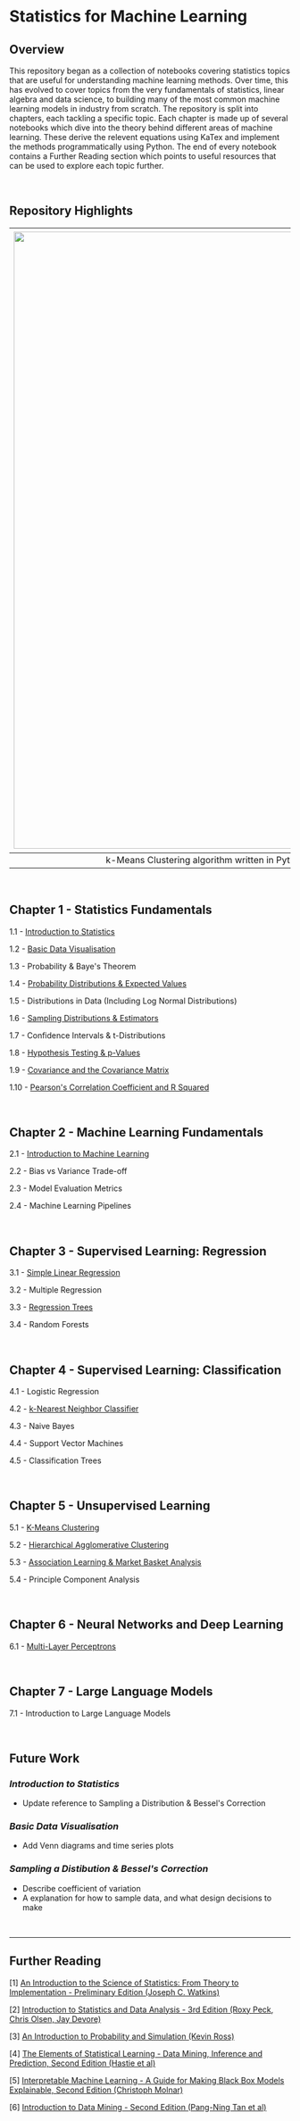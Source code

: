 # Statistics for Machine Learning

## Overview

This repository began as a collection of notebooks covering statistics topics that are useful for understanding machine learning methods. Over time, this has evolved to cover topics from the very fundamentals of statistics, linear algebra and data science, to building many of the most common machine learning models in industry from scratch. The repository is split into chapters, each tackling a specific topic. Each chapter is made up of several notebooks which dive into the theory behind different areas of machine learning. These derive the relevent equations using KaTex and implement the methods programmatically using Python. The end of every notebook contains a Further Reading section which points to useful resources that can be used to explore each topic further.

&nbsp;

## Repository Highlights

| <img width="1106" alt="image" src="https://user-images.githubusercontent.com/39648391/172399826-c8fb6b14-3004-4cff-80cb-4c652508e46c.png"> | <img width="1111" alt="image" src="https://user-images.githubusercontent.com/39648391/172665123-e024ae6c-a5c2-49e5-86a2-e7fcdca40083.png"> |
|:------------------------------------------------------------------------------------------------------------------------------------------:|:------------------------------------------------------------------------------------------------------------------------------------------:|
|                    k-Means Clustering algorithm written in Python, implementing k-Means++ intelligent centroid spacing.                    |                  Agglomerative Hierarchical Clustering algorithm written in Python, offering 4 different linkage methods.                  |

&nbsp;

## Chapter 1 - Statistics Fundamentals

1.1 - [Introduction to Statistics](https://github.com/BradneySmith/Statistics-for-Machine-Learning/blob/main/Chapter%201%20-%20Statistics%20Fundamentals/1.1%20-%20Introduction%20to%20Statistics.ipynb)

1.2 - [Basic Data Visualisation](https://github.com/BradneySmith/Statistics-for-Machine-Learning/blob/main/Chapter%201%20-%20Statistics%20Fundamentals/1.2%20-%20Basic%20Data%20Visualisation.ipynb)

1.3 - Probability & Baye's Theorem

1.4 - [Probability Distributions & Expected Values](https://github.com/BradneySmith/Statistics-for-Machine-Learning/blob/main/Chapter%201%20-%20Statistics%20Fundamentals/1.4%20-%20Probability%20Distributions%20%26%20Expected%20Values.ipynb)

1.5 - Distributions in Data (Including Log Normal Distributions)

1.6 - [Sampling Distributions & Estimators](https://github.com/BradneySmith/Statistics-for-Machine-Learning/blob/main/Chapter%201%20-%20Statistics%20Fundamentals/1.6%20-%20Sampling%20Distributions%20%26%20Estimators.ipynb)

1.7 - Confidence Intervals & t-Distributions

1.8 - [Hypothesis Testing & p-Values](https://github.com/BradneySmith/Statistics-for-Machine-Learning/blob/main/Chapter%201%20-%20Statistics%20Fundamentals/1.8%20-%20Hypothesis%20Testing%20and%20p-Values.ipynb)

1.9 - [Covariance and the Covariance Matrix](https://github.com/BradneySmith/Statistics-for-Machine-Learning/blob/main/Chapter%203%20-%20Supervised%20Learning:%20Regression/3.1%20-%20Covariance%20and%20the%20Covariance%20Matrix.ipynb)

1.10 - [Pearson's Correlation Coefficient and R Squared](https://github.com/BradneySmith/Statistics-for-Machine-Learning/blob/main/Chapter%203%20-%20Supervised%20Learning:%20Regression/3.2%20-%20Pearson's%20Correlation%20Coefficient%20and%20R%20Squared.ipynb)

&nbsp;


## Chapter 2 - Machine Learning Fundamentals

2.1 - [Introduction to Machine Learning](https://github.com/BradneySmith/Statistics-for-Machine-Learning/blob/main/Chapter%202%20-%20Machine%20Learning%20Fundamentals/2.1%20-%20Introduction%20to%20Machine%20Learning.ipynb)

2.2 - Bias vs Variance Trade-off

2.3 - Model Evaluation Metrics

2.4 - Machine Learning Pipelines

&nbsp;


## Chapter 3 - Supervised Learning: Regression

3.1 - [Simple Linear Regression](https://github.com/BradneySmith/Statistics-for-Machine-Learning/blob/main/Chapter%203%20-%20Supervised%20Learning:%20Regression/3.3%20-%20Least%20Squares%20and%20Simple%20Linear%20Regression.ipynb)

3.2 - Multiple Regression

3.3 - [Regression Trees](https://github.com/BradneySmith/Statistics-for-Machine-Learning/blob/main/Chapter%203%20-%20Supervised%20Learning:%20Regression/3.5%20-%20Regression%20Trees.ipynb)

3.4 - Random Forests

&nbsp;


## Chapter 4 - Supervised Learning: Classification

4.1 - Logistic Regression

4.2 - [k-Nearest Neighbor Classifier](https://github.com/BradneySmith/Statistics-for-Machine-Learning/blob/main/Chapter%204%20-%20Supervised%20Learning:%20Classification/4.2%20-%20k-Nearest%20Neighbors%20Classifier.ipynb)

4.3 - Naive Bayes

4.4 - Support Vector Machines

4.5 - Classification Trees



&nbsp; 


## Chapter 5 - Unsupervised Learning

5.1 - [K-Means Clustering](https://github.com/BradneySmith/Statistics-for-Machine-Learning/blob/main/Chapter%205%20-%20Unsupervised%20Learning/5.1%20-%20k-Means%20Clustering.ipynb)

5.2 - [Hierarchical Agglomerative Clustering](https://github.com/BradneySmith/Statistics-for-Machine-Learning/blob/main/Chapter%205%20-%20Unsupervised%20Learning/5.2%20-%20Hierarchical%20Agglomerative%20Clustering.ipynb)

5.3 - [Association Learning & Market Basket Analysis](https://github.com/BradneySmith/Statistics-for-Machine-Learning/blob/main/Chapter%205%20-%20Unsupervised%20Learning/5.3%20-%20Association%20Learning%20%26%20Market%20Basket%20Analysis.ipynb)

5.4 - Principle Component Analysis


&nbsp; 


## Chapter 6 - Neural Networks and Deep Learning

6.1 - [Multi-Layer Perceptrons](https://github.com/BradneySmith/Statistics-for-Machine-Learning/blob/main/Chapter%206%20-%20Neural%20Networks%20and%20Deep%20Learning/6.1%20-%20Multi-Layer%20Perceptrons.ipynb)


&nbsp;


## Chapter 7 - Large Language Models

7.1 - Introduction to Large Language Models

&nbsp;


## Future Work

### *Introduction to Statistics*
- Update reference to Sampling a Distribution & Bessel's Correction

### *Basic Data Visualisation*
- Add Venn diagrams and time series plots

### *Sampling a Distibution & Bessel's Correction*
- Describe coefficient of variation
- A explanation for how to sample data, and what design decisions to make

&nbsp;
___

## Further Reading

[1] [An Introduction to the Science of Statistics: From Theory to Implementation - Preliminary Edition (Joseph C. Watkins)](https://www.math.arizona.edu/~jwatkins/statbook.pdf)

[2] [Introduction to Statistics and Data Analysis - 3rd Edition (Roxy Peck, Chris Olsen, Jay Devore)](https://www.spps.org/cms/lib/MN01910242/Centricity/Domain/859/Statistics%20Textbook.pdf)

[3] [An Introduction to Probability and Simulation (Kevin Ross)](https://bookdown.org/kevin_davisross/probsim-book/)

[4] [The Elements of Statistical Learning - Data Mining, Inference and Prediction, Second Edition (Hastie et al)](https://hastie.su.domains/Papers/ESLII.pdf)

[5] [Interpretable Machine Learning - A Guide for Making Black Box Models Explainable, Second Edition (Christoph Molnar)](https://christophm.github.io/interpretable-ml-book/tree.html)

[6] [Introduction to Data Mining - Second Edition (Pang-Ning Tan et al)](https://www-users.cse.umn.edu/~kumar001/dmbook/index.php)
